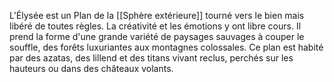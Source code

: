 L'Élysée est un Plan de la [[Sphère extérieure]] tourné vers le bien mais libéré de toutes règles. La créativité et les émotions y ont libre cours.
Il prend la forme d'une grande variété de paysages sauvages à couper le souffle, des forêts luxuriantes aux montagnes colossales.
Ce plan est habité par des azatas, des lillend et des titans vivant reclus, perchés sur les hauteurs ou dans des châteaux volants.